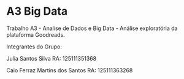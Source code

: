 # A3 Big Data
 Trabalho A3 - Analise de Dados e Big Data - Análise exploratória da plataforma Goodreads.
 
 Integrantes do Grupo:
 
 Julia Santos Silva RA: 125111351368
 
 Caio Ferraz Martins dos Santos RA: 125111363268
